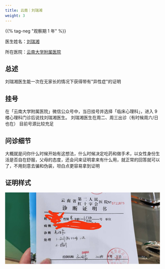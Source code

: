 ```yaml
---
title: 云南｜刘瑞湘
weight: 3
---
```


{{% tag-neg "观察期 1 年" %}}

医生姓名：[刘瑞湘](https://www.haodf.com/doctor/9032033119.html)

所在医院：[云南大学附属医院](https://amap.com/place/B036702BB0)

## 总述

刘瑞湘医生能一次在无家长的情况下获得带有"异性症"的证明

## 挂号

在「云南大学附属医院」微信公众号中，当日挂号并选择「临床心理科」，进入 9 楼心理科门诊后说找刘瑞湘医生。
刘瑞湘医生在周二、周三出诊（有时候周六/日也在）
目前号源比较充足

## 问诊细节

大概就是问你什么时候开始有这想法，什么时候决定吃药和做手术，以女性身份生活是否自在舒服，父母的态度，还会问来证明拿来有什么用，就正常的回答就可以了，不用刻意去骗和伪装，坦白点更容易拿到证明

## 证明样式

![证明](proof.jpg)
